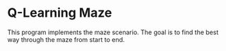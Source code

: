 # Q-Learning Maze
This program implements the maze scenario.
The goal is to find the best way through the maze from start to end.

